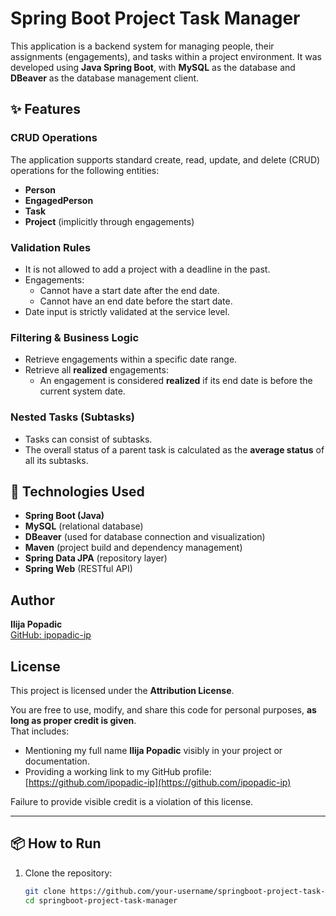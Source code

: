# Spring Boot Project Task Manager

This application is a backend system for managing people, their assignments (engagements), and tasks within a project environment. It was developed using **Java Spring Boot**, with **MySQL** as the database and **DBeaver** as the database management client.

## ✨ Features

### CRUD Operations
The application supports standard create, read, update, and delete (CRUD) operations for the following entities:
- **Person**
- **EngagedPerson**
- **Task**
- **Project** (implicitly through engagements)

### Validation Rules
- It is not allowed to add a project with a deadline in the past.
- Engagements:
  - Cannot have a start date after the end date.
  - Cannot have an end date before the start date.
- Date input is strictly validated at the service level.

### Filtering & Business Logic
- Retrieve engagements within a specific date range.
- Retrieve all **realized** engagements:
  - An engagement is considered **realized** if its end date is before the current system date.

### Nested Tasks (Subtasks)
- Tasks can consist of subtasks.
- The overall status of a parent task is calculated as the **average status** of all its subtasks.

## 🧰 Technologies Used

- **Spring Boot (Java)**
- **MySQL** (relational database)
- **DBeaver** (used for database connection and visualization)
- **Maven** (project build and dependency management)
- **Spring Data JPA** (repository layer)
- **Spring Web** (RESTful API)

## Author

**Ilija Popadic**  
[GitHub: ipopadic-ip](https://github.com/ipopadic-ip)

## License

This project is licensed under the **Attribution License**.

You are free to use, modify, and share this code for personal purposes, **as long as proper credit is given**.  
That includes:

- Mentioning my full name **Ilija Popadic** visibly in your project or documentation.
- Providing a working link to my GitHub profile: [https://github.com/ipopadic-ip](https://github.com/ipopadic-ip)

Failure to provide visible credit is a violation of this license.

---

## 📦 How to Run

1. Clone the repository:
   ```bash
   git clone https://github.com/your-username/springboot-project-task-manager.git
   cd springboot-project-task-manager
